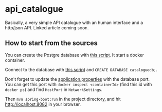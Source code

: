 # api_catalogue

Basically, a very simple API catalogue with an human interface and a http/json API.
Linked article coming soon.

## How to start from the sources

You can create the Postgre database with [this script](https://github.com/Aigrefin/api_catalogue/blob/master/utils/createDatabase.sh). It start a docker container.

Connect to the database with [this script](https://github.com/Aigrefin/api_catalogue/blob/master/utils/connectToDatabase.sh) and `CREATE DATABASE cataloguedb;`.

Don't forget to update the [application.properties](https://github.com/Aigrefin/api_catalogue/blob/master/application-default.properties) with the database port. You can get this port with `docker inspect <containerId>` (find this id with `docker ps`) and find `HostPort` in `NetworkSettings`.

Then `mvn spring-boot:run` in the project directory, and hit [http://localhost:8082](http://localhost:8082) in your browser.
